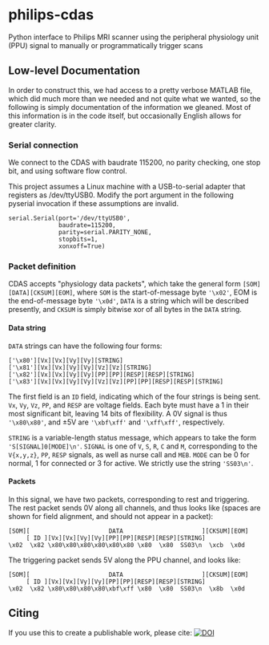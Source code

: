 philips-cdas
============

Python interface to Philips MRI scanner using the peripheral physiology
unit (PPU) signal to manually or programmatically trigger scans

## Low-level Documentation
In order to construct this, we had access to a pretty verbose MATLAB file,
which did much more than we needed and not quite what we wanted, so the
following is simply documentation of the information we gleaned. Most of this
information is in the code itself, but occasionally English allows for greater
clarity.

### Serial connection
We connect to the CDAS with baudrate 115200, no parity checking, one
stop bit, and using software flow control.

This project assumes a Linux machine with a USB-to-serial adapter that
registers as /dev/ttyUSB0. Modify the port argument in the following pyserial
invocation if these assumptions are invalid.

    serial.Serial(port='/dev/ttyUSB0',
                  baudrate=115200,
                  parity=serial.PARITY_NONE,
                  stopbits=1,
                  xonxoff=True)

### Packet definition
CDAS accepts "physiology data packets", which take the general form
`[SOM][DATA][CKSUM][EOM]`, where `SOM` is the start-of-message byte `'\x02'`,
EOM is the end-of-message byte `'\x0d'`, `DATA` is a string which will be
described presently, and `CKSUM` is simply bitwise xor of all bytes in the
`DATA` string.

#### Data string
`DATA` strings can have the following four forms:

    ['\x80'][Vx][Vx][Vy][Vy][STRING]
    ['\x81'][Vx][Vx][Vy][Vy][Vz][Vz][STRING]
    ['\x82'][Vx][Vx][Vy][Vy][PP][PP][RESP][RESP][STRING]
    ['\x83'][Vx][Vx][Vy][Vy][Vz][Vz][PP][PP][RESP][RESP][STRING]

The first field is an `ID` field, indicating which of the four strings is
being sent. `Vx`, `Vy`, `Vz`, `PP`, and `RESP` are voltage fields. Each byte
must have a 1 in their most significant bit, leaving 14 bits of flexibility.
A 0V signal is thus `'\x80\x80'`, and ±5V are `'\xbf\xff'` and `'\xff\xff'`,
respectively.

`STRING` is a variable-length status message, which appears to take the form
`'S[SIGNAL]0[MODE]\n'`. `SIGNAL` is one of `V`, `S`, `R`, `C` and `M`,
corresponding to the `V{x,y,z}`, `PP`, `RESP` signals, as well as nurse call
and `MEB`. `MODE` can be 0 for normal, 1 for connected or 3 for active. We
strictly use the string `'SS03\n'`.

#### Packets
In this signal, we have two packets, corresponding to rest and triggering.
The rest packet sends 0V along all channels, and thus looks like (spaces are
shown for field alignment, and should not appear in a packet):

    [SOM][                      DATA                      ][CKSUM][EOM]
         [ ID ][Vx][Vx][Vy][Vy][PP][PP][RESP][RESP][STRING]
    \x02  \x82 \x80\x80\x80\x80\x80\x80 \x80  \x80  SS03\n  \xcb  \x0d

The triggering packet sends 5V along the PPU channel, and looks like:

    [SOM][                      DATA                      ][CKSUM][EOM]
         [ ID ][Vx][Vx][Vy][Vy][PP][PP][RESP][RESP][STRING]
    \x02  \x82 \x80\x80\x80\x80\xbf\xff \x80  \x80  SS03\n  \x8b  \x0d
    
## Citing

If you use this to create a publishable work, please cite:
[![DOI](https://zenodo.org/badge/doi/10.5281/zenodo.49853.svg)](
    https://dx.doi.org/10.5281/zenodo.49853)

